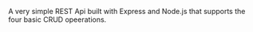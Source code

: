A very simple REST Api built with Express and Node.js that supports the four basic CRUD opeerations.
